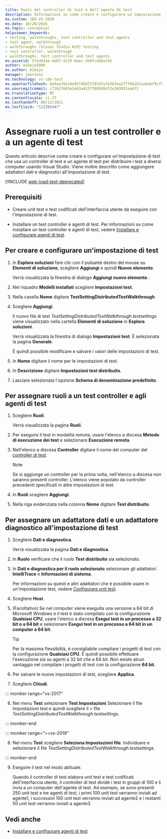 ```yaml
---
title: Ruoli del controller di test e dell'agente di test
description: Informazioni su come creare e configurare un'impostazione test che usa un test controller e un agente di test per distribuire i test tra più computer usando Visual Studio.
ms.custom: SEO-VS-2020
ms.date: 10/20/2016
ms.topic: conceptual
helpviewer_keywords:
- testing, walkthroughs, test controller and test agents
- test agent, walkthrough
- walkthroughs [Visual Studio ALM] testing
- test controller, walkthrough
- walkthroughs, test controller and test agents
ms.assetid: 57ed43ae-4e67-4139-8aec-3e9fceb0a745
author: mikejo5000
ms.author: mikejo
manager: jmartens
ms.technology: vs-ide-test
ms.openlocfilehash: 8a0aa35e34e95f4b9737034fa7e5b7ea2fff0b2b1aa6abf9cfb6a6688ee2bd32
ms.sourcegitcommit: c72b2f603e1eb3a4157f00926df2e263831ea472
ms.translationtype: MT
ms.contentlocale: it-IT
ms.lasthandoff: 08/12/2021
ms.locfileid: "121395447"
---
```

# <a name="assign-roles-to-a-test-controller-and-test-agent"></a>Assegnare ruoli a un test controller e a un agente di test

Questo articolo descrive come creare e configurare un'impostazione di test che usa un controller di test e un agente di test per distribuire i test a diversi computer usando Visual Studio. Viene inoltre descritto come aggiungere adattatori dati e diagnostici all'impostazione di test.

[!INCLUDE [web-load-test-deprecated](includes/web-load-test-deprecated.md)]

## <a name="prerequisites"></a>Prerequisiti

- Creare unit test o test codificati dell'interfaccia utente da eseguire con l'impostazione di test.

- Installare un test controller e agenti di test. Per informazioni su come installare un test controller e agenti di test, vedere [Installare e configurare agenti di test](../test/lab-management/install-configure-test-agents.md).

## <a name="to-create-and-configure-a-test-setting"></a>Per creare e configurare un'impostazione di test

1. In **Esplora soluzioni** fare clic con il pulsante destro del mouse su **Elementi di soluzione**, scegliere **Aggiungi** e quindi **Nuovo elemento**.

     Verrà visualizzata la finestra di dialogo **Aggiungi nuovo elemento** .

2. Nel riquadro **Modelli installati** scegliere **Impostazioni test**.

3. Nella casella **Nome** digitare **TestSettingDistributedTestWalkthrough**.

4. Scegliere **Aggiungi**.

     Il nuovo file di test *TestSettingDistributedTestWalkthrough.testsettings* viene visualizzato nella cartella **Elementi di soluzione** in **Esplora soluzioni**.

     Verrà visualizzata la finestra di dialogo **Impostazioni test**. È selezionata la pagina **Generale**.

     È quindi possibile modificare e salvare i valori delle impostazioni di test.

5. In **Nome** digitare il nome per le impostazioni di test.

6. In **Descrizione** digitare **Impostazioni test distribuito**.

7. Lasciare selezionata l'opzione **Schema di denominazione predefinito**.

## <a name="to-assign-roles-to-a-test-controller-and-test-agents"></a>Per assegnare ruoli a un test controller e agli agenti di test

1. Scegliere **Ruoli**.

     Verrà visualizzata la pagina **Ruoli**.

2. Per eseguire il test in modalità remota, usare l'elenco a discesa **Metodo di esecuzione dei test** e selezionare **Esecuzione remota**.

3. Nell'elenco a discesa **Controller** digitare il nome del computer del [controller di test](../test/lab-management/install-configure-test-agents.md).

    > [!NOTE]
    > Se si aggiunge un controller per la prima volta, nell'elenco a discesa non saranno presenti controller. L'elenco viene popolato da controller precedenti specificati in altre impostazioni di test.

4. In **Ruoli** scegliere **Aggiungi**.

5. Nella riga evidenziata nella colonna **Nome** digitare **Test distribuito**.

## <a name="to-assign-a-diagnostic-and-data-adapter-to-your-test-setting"></a>Per assegnare un adattatore dati e un adattatore diagnostico all'impostazione di test

1. Scegliere **Dati e diagnostica**.

     Verrà visualizzata la pagina **Dati e diagnostica**.

2. In **Ruolo** verificare che il ruolo **Test distribuito** sia selezionato.

3. In **Dati e diagnostica per il ruolo selezionato** selezionare gli adattatori **IntelliTrace** e **Informazioni di sistema**.

     Per informazioni su questi e altri adattatori che è possibile usare in un'impostazione test, vedere [Configurare unit test](../test/configure-unit-tests-by-using-a-dot-runsettings-file.md).

4. Scegliere **Host**.

5. (Facoltativo) Se nel computer viene eseguita una versione a 64 bit di Microsoft Windows e il test è stato compilato con la configurazione **Qualsiasi CPU**, usare l'elenco a discesa **Esegui test in un processo a 32 bit o a 64 bit** e selezionare **Esegui test in un processo a 64 bit in un computer a 64 bit**.

    > [!TIP]
    > Per la massima flessibilità, è consigliabile compilare i progetti di test con la configurazione **Qualsiasi CPU**. È quindi possibile effettuare l'esecuzione sia su agenti a 32 bit che a 64 bit. Non esiste alcun vantaggio nel compilare i progetti di test con la configurazione **64 bit**.

6. Per salvare le nuove impostazioni di test, scegliere **Applica**.

7. Scegliere **Chiudi**.

::: moniker range="vs-2017"

8. Nel menu **Test** selezionare **Test Impostazioni** Selezionare il file Impostazioni test e quindi scegliere il >  file *TestSettingDistributedTestWalkthrough.testsettings.*

::: moniker-end

::: moniker range=">=vs-2019"

8. Nel menu **Test** scegliere **Seleziona Impostazioni file**. Individuare e selezionare il file *TestSettingDistributedTestWalkthrough.testsettings*.

::: moniker-end

9. Eseguire il test nel modo abituale.

     Quando il controller di test elabora unit test e test codificati dell'interfaccia utente, il controller di test divide i test in gruppi di 100 e li invia a un computer dell'agente di test. Ad esempio, se sono presenti 250 unit test e tre agenti di test, i primi 100 unit test verranno inviati ad agente1, i successivi 100 unit test verranno inviati ad agente2 e i restanti 50 unit test verranno inviati a agente3.

## <a name="see-also"></a>Vedi anche

- [Installare e configurare agenti di test](../test/lab-management/install-configure-test-agents.md)
